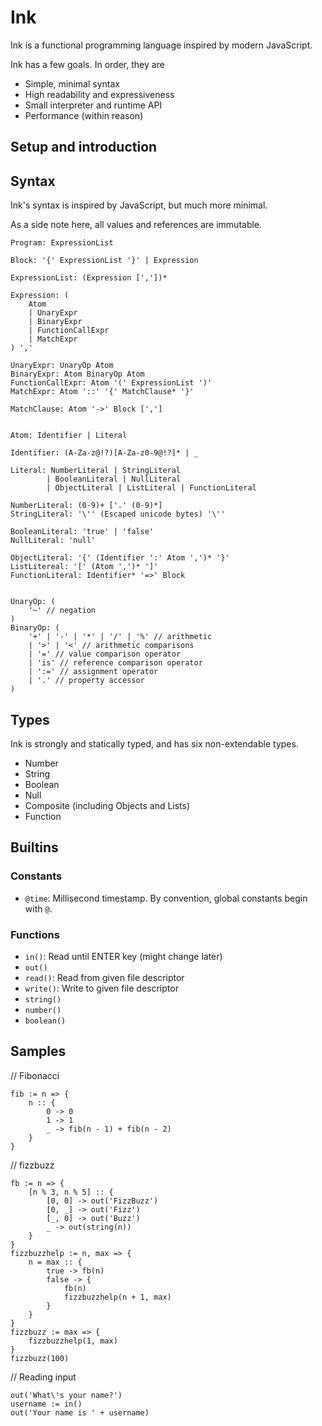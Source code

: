# Ink

Ink is a functional programming language inspired by modern JavaScript.

Ink has a few goals. In order, they are

- Simple, minimal syntax
- High readability and expressiveness
- Small interpreter and runtime API
- Performance (within reason)

## Setup and introduction

## Syntax

Ink's syntax is inspired by JavaScript, but much more minimal.

As a side note here, all values and references are immutable.

```
Program: ExpressionList

Block: '{' ExpressionList '}' | Expression

ExpressionList: (Expression [','])*

Expression: (
    Atom
    | UnaryExpr
    | BinaryExpr
    | FunctionCallExpr
    | MatchExpr
) ','

UnaryExpr: UnaryOp Atom
BinaryExpr: Atom BinaryOp Atom
FunctionCallExpr: Atom '(' ExpressionList ')'
MatchExpr: Atom '::' '{' MatchClause* '}'

MatchClause: Atom '->' Block [',']


Atom: Identifier | Literal

Identifier: (A-Za-z@!?)[A-Za-z0-9@!?]* | _

Literal: NumberLiteral | StringLiteral
        | BooleanLiteral | NullLiteral
        | ObjectLiteral | ListLiteral | FunctionLiteral

NumberLiteral: (0-9)+ ['.' (0-9)*]
StringLiteral: '\'' (Escaped unicode bytes) '\''

BooleanLiteral: 'true' | 'false'
NullLiteral: 'null'

ObjectLiteral: '{' (Identifier ':' Atom ',')* '}'
ListLitereal: '[' (Atom ',')* ']'
FunctionLiteral: Identifier* '=>' Block


UnaryOp: (
    '~' // negation
)
BinaryOp: (
    '+' | '-' | '*' | '/' | '%' // arithmetic
    | '>' | '<' // arithmetic comparisons
    | '=' // value comparison operator
    | 'is' // reference comparison operator
    | ':=' // assignment operator
    | '.' // property accessor
)
```

## Types

Ink is strongly and statically typed, and has six non-extendable types.

- Number
- String
- Boolean
- Null
- Composite (including Objects and Lists)
- Function

## Builtins

### Constants

- `@time`: Millisecond timestamp. By convention, global constants begin with `@`.

### Functions

- `in()`: Read until ENTER key (might change later)
- `out()`
- `read()`: Read from given file descriptor
- `write()`: Write to given file descriptor
- `string()`
- `number()`
- `boolean()`

## Samples

// Fibonacci
```ink
fib := n => {
    n :: {
        0 -> 0
        1 -> 1
        _ -> fib(n - 1) + fib(n - 2)
    }
}
```

// fizzbuzz
```ink
fb := n => {
    [n % 3, n % 5] :: {
        [0, 0] -> out('FizzBuzz')
        [0, _] -> out('Fizz')
        [_, 0] -> out('Buzz')
        _ -> out(string(n))
    }
}
fizzbuzzhelp := n, max => {
    n = max :: {
        true -> fb(n)
        false -> {
            fb(n)
            fizzbuzzhelp(n + 1, max)
        }
    }
}
fizzbuzz := max => {
    fizzbuzzhelp(1, max)
}
fizzbuzz(100)
```

// Reading input
```ink
out('What\'s your name?')
username := in()
out('Your name is ' + username)
```

